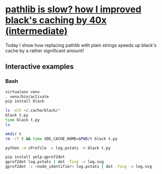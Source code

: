 # [pathlib is slow? how I improved black's caching by 40x (intermediate)](https://youtu.be/tFrh9hKMS6Y)

Today I show how replacing pathlib with plain strings speeds up black's cache by a rather significant amount!

## Interactive examples

### Bash

```bash
virtualenv venv
. venv/bin/activate
pip install black

ls -alh ~/.cache/black/*
black t.py
time black t.py
ls

mkdir t
rm -rf t && time XDG_CACHE_HOME=$PWD/t black t.py

python -m cProfile -o log.pstats -m black t.py

pip install yelp-gprof2dot
gprof2dot log.pstats | dot -Tsvg -o log.svg
gprof2dot -z <node_identifier> log.pstats | dot -Tsvg -o log.svg
```
